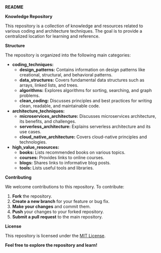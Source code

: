 **README**

**Knowledge Repository**

This repository is a collection of knowledge and resources related to various coding and architecture techniques. The goal is to provide a centralized location for learning and reference.

**Structure**

The repository is organized into the following main categories:

  * **coding\_techniques:**
      * **design\_patterns:** Contains information on design patterns like creational, structural, and behavioral patterns.
      * **data\_structures:** Covers fundamental data structures such as arrays, linked lists, and trees.
      * **algorithms:** Explores algorithms for sorting, searching, and graph problems.
      * **clean\_coding:** Discusses principles and best practices for writing clean, readable, and maintainable code.
  * **architecture\_techniques:**
      * **microservices\_architecture:** Discusses microservices architecture, its benefits, and challenges.
      * **serverless\_architecture:** Explains serverless architecture and its use cases.
      * **cloud\_native\_architecture:** Covers cloud-native principles and technologies.
  * **high\_value\_resources:**
      * **books:** Lists recommended books on various topics.
      * **courses:** Provides links to online courses.
      * **blogs:** Shares links to informative blog posts.
      * **tools:** Lists useful tools and libraries.

**Contributing**

We welcome contributions to this repository. To contribute:

1.  **Fork** the repository.
2.  **Create a new branch** for your feature or bug fix.
3.  **Make your changes** and commit them.
4.  **Push** your changes to your forked repository.
5.  **Submit a pull request** to the main repository.  


**License**

This repository is licensed under the [MIT License](https://www.google.com/url?sa=E&source=gmail&q=LICENSE).  


**Feel free to explore the repository and learn\!**
